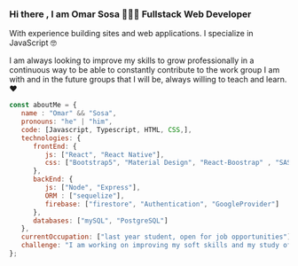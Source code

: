 ### Hi there , I am Omar Sosa 👨🏻‍💻 Fullstack Web Developer 

With experience building sites and web applications. I specialize in JavaScript 🤓

I am always looking to improve my skills to grow professionally in a continuous way to be able to constantly contribute to the work group I am with and in the future groups that I will be, always willing to teach and learn. ❤


```javascript
const aboutMe = {
   name : "Omar" && "Sosa",
   pronouns: "he" | "him",
   code: [Javascript, Typescript, HTML, CSS,],
   technologies: {
      frontEnd: {
         js: ["React", "React Native"],
         css: ["Bootstrap5", "Material Design", "React-Boostrap" , "SASS"]
      },
      backEnd: {
         js: ["Node", "Express"],
         ORM : ["sequelize"],
         firebase: ["firestore", "Authentication", "GoogleProvider"]
      },
      databases: ["mySQL", "PostgreSQL"]
   },
   currentOccupation: ["last year student, open for job opportunities"],
   challenge: "I am working on improving my soft skills and my study of English",
};
```
